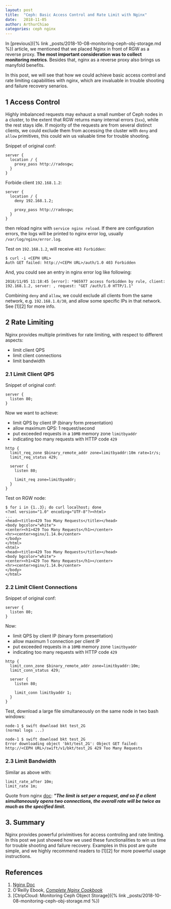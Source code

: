 ```yaml
---
layout: post
title:  "Ceph: Basic Access Control and Rate Limit with Nginx"
date:   2018-11-05
author: ArthurChiao
categories: ceph nginx
---
```


In [previous]({% link _posts/2018-10-08-monitoring-ceph-obj-storage.md %}) article, we
mentioned that we placed Nginx in front of RGW
as a reverse proxy. **The most important consideration was to collect monitoring metrics**.
Besides that, nginx as a reverse proxy also brings us manyfold benefits.

In this post, we will see that how we could achieve basic access control
and rate limiting capabilities with nginx, which are invaluable in trouble shooting and failure recovery senarios.

## 1 Access Control

Highly imbalanced requests may exhaust a small number of Ceph nodes in a
cluster, to the extent that RGW returns many internal errors (`5xx`), while the rest stays idle.
If mojority of the requests are from several distinct clients, we could exclude
them from accessing the cluster with `deny` and `allow` primitives, this could win us valuable time for trouble shooting.

Snippet of original conf:

```
server {
  location / {
    proxy_pass http://radosgw;
  }
}
```

Forbide client `192.168.1.2`:

```
server {
  location / {
    deny 192.168.1.2;

    proxy_pass http://radosgw;
  }
}
```

then reload nginx with `service nginx reload`. If there are configuration errors,
the logs will be printed to nginx error log, usually `/var/log/nginx/error.log`.


Test on `192.168.1.2`, will receive `403 Forbidden`:

```
$ curl -i <CEPH URL>
Auth GET failed: http://<CEPH URL>/auth/1.0 403 Forbidden
```

And, you could see an entry in nginx error log like following:

```
2018/11/05 11:18:45 [error]: *965977 access forbidden by rule, client: 192.168.1.2, server: , request: "GET /auth/1.0 HTTP/1.1"
```

Combining `deny` and `allow`, we could exclude all clients from the same network,
e.g. `192.168.1.0/30`, and allow some specific IPs in that network. See [1][2] for more info.

## 2 Rate Limiting

Nginx provides multiple primitives for rate limiting, with respect to different
aspects:

* limit client QPS
* limit client connections
* limit bandwidth

### 2.1 Limit Client QPS

Snippet of original conf:

```
server {
  listen 80;
}
```

Now we want to achieve:

* limit QPS by client IP (binary form presentation)
* allow maximum QPS: 1 request/second
* put exceeded requests in a `10MB` memory zone `limitbyaddr`
* indicating too many requests with HTTP code `429`

```
http {
  limit_req_zone $binary_remote_addr zone=limitbyaddr:10m rate=1r/s;
  limit_req_status 429;

  server {
    listen 80;

    limit_req zone=limitbyaddr;
  }
}
```

Test on RGW node:

```
$ for i in {1..3}; do curl localhost; done
<?xml version="1.0" encoding="UTF-8"?><html>
...
<head><title>429 Too Many Requests</title></head>
<body bgcolor="white">
<center><h1>429 Too Many Requests</h1></center>
<hr><center>nginx/1.14.0</center>
</body>
</html>
<html>
<head><title>429 Too Many Requests</title></head>
<body bgcolor="white">
<center><h1>429 Too Many Requests</h1></center>
<hr><center>nginx/1.14.0</center>
</body>
</html>
```

### 2.2 Limit Client Connections

Snippet of original conf:

```
server {
  listen 80;
}
```

Now:

* limit QPS by client IP (binary form presentation)
* allow maximum 1 connection per client IP
* put exceeded requests in a `10MB` memory zone `limitbyaddr`
* indicating too many requests with HTTP code `429`

```
http {
  limit_conn_zone $binary_remote_addr zone=limitbyaddr:10m;
  limit_conn_status 429;

  server {
    listen 80;

    limit_conn limitbyaddr 1;
  }
}
```

Test, download a large file simultaneously on the same node in two bash windows:

```
node-1 $ swift download bkt test_2G
(normal logs ...)
```

```
node-1 $ swift download bkt test_2G
Error downloading object 'bkt/test_2G': Object GET failed: http://<CEPH URL>/swift/v1/bkt/test_2G 429 Too Many Requests
```

### 2.3 Limit Bandwidth

Similar as above with:

```
limit_rate_after 10m;
limit_rate 1m;
```

Quote from nginx [doc](http://nginx.org/en/docs/http/ngx_http_core_module.html#limit_rate):
***"The limit is set per a request, and so if a client simultaneously opens two connections, the overall rate will be twice as much as the specified limit.***

## 3. Summary

Nginx provides powerful privimitives for access controling and rate limiting.
In this post we just showed how we used these functionalities to win
us time for trouble shooting and failure recovery. Examples in this post
are quite simple, and we highly recommend readers to [1][2] for more powerful usage instructions.

## References

1. [Nginx Doc](http://nginx.org/en/docs/)
2. O'Reilly Ebook, [*Complete Nginx Cookbook*](https://www.nginx.com/resources/library/complete-nginx-cookbook)
3. [CtripCloud: Monitoring Ceph Object Storage]({% link _posts/2018-10-08-monitoring-ceph-obj-storage.md %})
